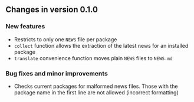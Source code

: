 ## Changes in version 0.1.0

### New features

* Restricts to only one `NEWS` file per package
* `collect` function allows the extraction of the latest news for an
installed package
* `translate` convenience function moves plain `NEWS` files to `NEWS.md`

### Bug fixes and minor improvements

* Checks current packages for malformed news files. Those with the package
name in the first line are not allowed (incorrect formatting)

